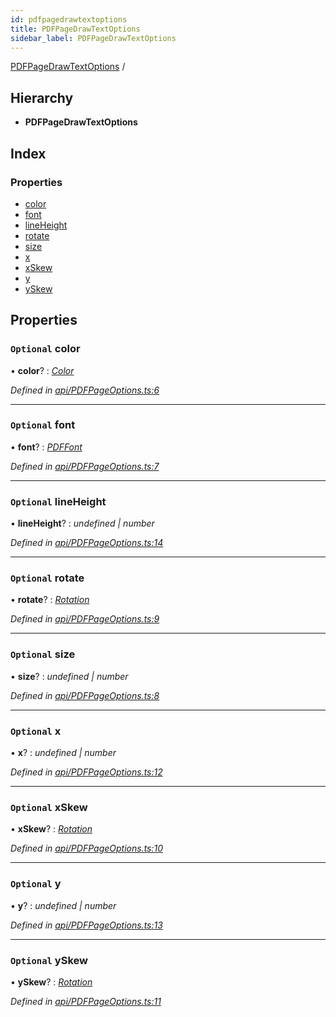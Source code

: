 ```yaml
---
id: pdfpagedrawtextoptions
title: PDFPageDrawTextOptions
sidebar_label: PDFPageDrawTextOptions
---
```


[PDFPageDrawTextOptions](pdfpagedrawtextoptions.md) /

## Hierarchy

* **PDFPageDrawTextOptions**

## Index

### Properties

* [color](pdfpagedrawtextoptions.md#optional-color)
* [font](pdfpagedrawtextoptions.md#optional-font)
* [lineHeight](pdfpagedrawtextoptions.md#optional-lineheight)
* [rotate](pdfpagedrawtextoptions.md#optional-rotate)
* [size](pdfpagedrawtextoptions.md#optional-size)
* [x](pdfpagedrawtextoptions.md#optional-x)
* [xSkew](pdfpagedrawtextoptions.md#optional-xskew)
* [y](pdfpagedrawtextoptions.md#optional-y)
* [ySkew](pdfpagedrawtextoptions.md#optional-yskew)

## Properties

### `Optional` color

• **color**? : *[Color](../index.md#color)*

*Defined in [api/PDFPageOptions.ts:6](https://github.com/Hopding/pdf-lib/blob/57dc8a4/src/api/PDFPageOptions.ts#L6)*

___

### `Optional` font

• **font**? : *[PDFFont](../classes/pdffont.md)*

*Defined in [api/PDFPageOptions.ts:7](https://github.com/Hopding/pdf-lib/blob/57dc8a4/src/api/PDFPageOptions.ts#L7)*

___

### `Optional` lineHeight

• **lineHeight**? : *undefined | number*

*Defined in [api/PDFPageOptions.ts:14](https://github.com/Hopding/pdf-lib/blob/57dc8a4/src/api/PDFPageOptions.ts#L14)*

___

### `Optional` rotate

• **rotate**? : *[Rotation](../index.md#rotation)*

*Defined in [api/PDFPageOptions.ts:9](https://github.com/Hopding/pdf-lib/blob/57dc8a4/src/api/PDFPageOptions.ts#L9)*

___

### `Optional` size

• **size**? : *undefined | number*

*Defined in [api/PDFPageOptions.ts:8](https://github.com/Hopding/pdf-lib/blob/57dc8a4/src/api/PDFPageOptions.ts#L8)*

___

### `Optional` x

• **x**? : *undefined | number*

*Defined in [api/PDFPageOptions.ts:12](https://github.com/Hopding/pdf-lib/blob/57dc8a4/src/api/PDFPageOptions.ts#L12)*

___

### `Optional` xSkew

• **xSkew**? : *[Rotation](../index.md#rotation)*

*Defined in [api/PDFPageOptions.ts:10](https://github.com/Hopding/pdf-lib/blob/57dc8a4/src/api/PDFPageOptions.ts#L10)*

___

### `Optional` y

• **y**? : *undefined | number*

*Defined in [api/PDFPageOptions.ts:13](https://github.com/Hopding/pdf-lib/blob/57dc8a4/src/api/PDFPageOptions.ts#L13)*

___

### `Optional` ySkew

• **ySkew**? : *[Rotation](../index.md#rotation)*

*Defined in [api/PDFPageOptions.ts:11](https://github.com/Hopding/pdf-lib/blob/57dc8a4/src/api/PDFPageOptions.ts#L11)*
